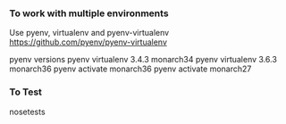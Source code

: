 
### To work with multiple environments
Use
pyenv, virtualenv and pyenv-virtualenv
https://github.com/pyenv/pyenv-virtualenv

pyenv versions
pyenv virtualenv 3.4.3  monarch34
pyenv virtualenv 3.6.3  monarch36
pyenv activate monarch36
pyenv activate monarch27


### To Test
nosetests